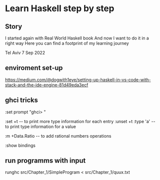 # Learn Haskell step by step

## Story

I started again with Real World Haskell book 
And now I want to do it in a right way
Here you can find a footprint of my learning journey
  
Tel Aviv
7 Sep 2022


## enviroment set-up
https://medium.com/@dogwith1eye/setting-up-haskell-in-vs-code-with-stack-and-the-ide-engine-81d49eda3ecf

## ghci tricks
:set prompt "ghci> "

:set +t   -- to print more type information for each entry
:unset +t
:type 'a' -- to print type information for a value

:m +Data.Ratio -- to add rational numbers operations

:show bindings

## run programms with input
runghc src/Chapter_1/SimpleProgram < src/Chapter_1/quux.txt